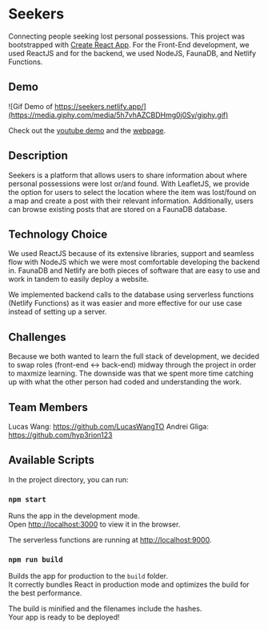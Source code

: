 # Seekers

Connecting people seeking lost personal possessions.
This project was bootstrapped with [Create React App](https://github.com/facebook/create-react-app). For the Front-End development, we used ReactJS and for the backend, we used NodeJS, FaunaDB, and Netlify Functions.

## Demo

![Gif Demo of https://seekers.netlify.app/](https://media.giphy.com/media/5h7vhAZCBDHmg0j0Sy/giphy.gif)

Check out the [youtube demo](https://youtu.be/fgK93UOFb8c) and the [webpage](https://seekers.netlify.app/).

## Description

Seekers is a platform that allows users to share information about where personal possessions were lost or/and found. With LeafletJS, we provide the option for users to select the location where the item was lost/found on a map and create a post with their relevant information. Additionally, users can browse existing posts that are stored on a FaunaDB database.

## Technology Choice

We used ReactJS because of its extensive libraries, support and seamless flow with NodeJS which we were most comfortable developing the backend in. FaunaDB and Netlify are both pieces of software that are easy to use and work in tandem to easily deploy a website.

We implemented backend calls to the database using serverless functions (Netlify Functions) as it was easier and more effective for our use case instead of setting up a server.

## Challenges

Because we both wanted to learn the full stack of development, we decided to swap roles (front-end <-> back-end) midway through the project in order to maxmize learning. The downside was that we spent more time catching up with what the other person had coded and understanding the work.

## Team Members

Lucas Wang: https://github.com/LucasWangTO
Andrei Gliga: https://github.com/hyp3rion123

## Available Scripts

In the project directory, you can run:

### `npm start`

Runs the app in the development mode.\
Open [http://localhost:3000](http://localhost:3000) to view it in the browser.

The serverless functions are running at [http://localhost:9000](http://localhost:9000).

### `npm run build`

Builds the app for production to the `build` folder.\
It correctly bundles React in production mode and optimizes the build for the best performance.

The build is minified and the filenames include the hashes.\
Your app is ready to be deployed!
